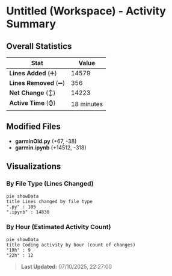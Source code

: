# Untitled (Workspace) - Activity Summary 

## Overall Statistics

| Stat                   | Value                                                             |
| ---------------------- | ----------------------------------------------------------------- |
| **Lines Added** (➕)   | 14579                                          |
| **Lines Removed** (➖) | 356                                        |
| **Net Change** (↕)    | 14223                |
| **Active Time** (⌚)   | 18 minutes |


## Modified Files
- **garminOld.py** (+67, -38)
- **garmin.ipynb** (+14512, -318)

## Visualizations

### By File Type (Lines Changed)

```mermaid
pie showData
title Lines changed by file type
".py" : 105
".ipynb" : 14830
```

### By Hour (Estimated Activity Count)

```mermaid
pie showData
title Coding activity by hour (count of changes)
"19h" : 9
"22h" : 12
```


> **Last Updated:** 07/10/2025, 22:27:00